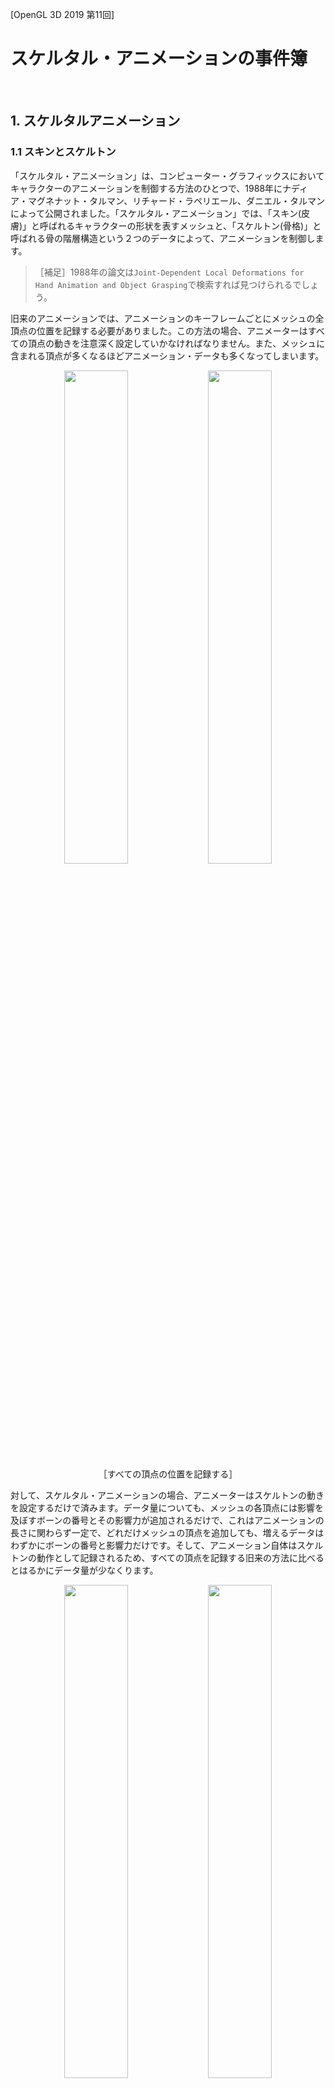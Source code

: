 [OpenGL 3D 2019 第11回]

# スケルタル・アニメーションの事件簿

<br>

## 1. スケルタルアニメーション

### 1.1 スキンとスケルトン

「スケルタル・アニメーション」は、コンピューター・グラフィックスにおいてキャラクターのアニメーションを制御する方法のひとつで、1988年にナディア・マグネナット・タルマン、リチャード・ラペリエール、ダニエル・タルマンによって公開されました。「スケルタル・アニメーション」では、「スキン(皮膚)」と呼ばれるキャラクターの形状を表すメッシュと、「スケルトン(骨格)」と呼ばれる骨の階層構造という２つのデータによって、アニメーションを制御します。

>［補足］1988年の論文は`Joint-Dependent Local Deformations for Hand Animation and Object Grasping`で検索すれば見つけられるでしょう。

旧来のアニメーションでは、アニメーションのキーフレームごとにメッシュの全頂点の位置を記録する必要がありました。この方法の場合、アニメーターはすべての頂点の動きを注意深く設定していかなければなりません。また、メッシュに含まれる頂点が多くなるほどアニメーション・データも多くなってしまいます。

<div style="text-align: center;width: 100%;">
<img src="images/11_hand_vertices_0.png" style="width:45%; margin-left:auto; margin-right:auto"/>
<img src="images/11_hand_vertices_1.png" style="width:45%; margin-left:auto; margin-right:auto"/>
</div>
<div style="text-align: center;">［すべての頂点の位置を記録する］</div>

対して、スケルタル・アニメーションの場合、アニメーターはスケルトンの動きを設定するだけで済みます。データ量についても、メッシュの各頂点には影響を及ぼすボーンの番号とその影響力が追加されるだけで、これはアニメーションの長さに関わらず一定で、どれだけメッシュの頂点を追加しても、増えるデータはわずかにボーンの番号と影響力だけです。そして、アニメーション自体はスケルトンの動作として記録されるため、すべての頂点を記録する旧来の方法に比べるとはるかにデータ量が少なくります。

<div style="text-align: center;width: 100%;">
<img src="images/11_hand_skeleton_0.png" style="width:45%; margin-left:auto; margin-right:auto"/>
<img src="images/11_hand_skeleton_1.png" style="width:45%; margin-left:auto; margin-right:auto"/>
</div>
<div style="text-align: center;">［骨の回転だけを記録する。頂点は対応する骨に追従する］</div>

もちろん、スケルタル・アニメーションにも問題がないわけではありません。まずスケルトンのアニメーションを頂点に反映しなければならないため、頂点ごとに必要な計算量が増えます。さらに、スケルトンをアニメーションさせるプログラムは、旧来の手法と比べて複雑なものになってしまいます。

こういった理由から、初学者にとってスケルタル・アニメーションを自力で完成させることは非常に時間がかかるものにならざるを得ません。とはいえ、アニメーションのないゲームは味気ないものになりがちです。<br>そこで今回は、こちらでスケルタル・アニメーションを行うプログラムを用意して、みなさんにはそれを組み込んでもらうことにしました。

### 1.2 スケルタル・アニメーションを扱うファイルを追加する

それではスケルタル・アニメーションを扱うためのファイルを追加しましょう。以下のURLから「SkeketalMesh用追加プログラム.zip」というファイルをダウンロードして展開してください。

TODO: ここにURLを貼る.

展開したフォルダには、ResフォルダとSrcフォルダが含まれているはずです。この2つのフォルダの中にある全てのファイルを、みなさんのプロジェクトのResフォルダとSrcフォルダにコピーしてください。次に、コピーした全てのファイルをみなさんのプロジェクトに追加してください。

すべてのファイルを追加したら、プロジェクトをビルドしてください(実行する必要はありません)。エラーが出力されなければ追加は成功です。

### 1.3 main関数にスケルタル・アニメーションを利用可能にするプログラムを追加する

ここからは、追加したファイルを皆さんのプロジェクトで動くようにするためのプログラムを追加していきます。
main関数の書かれているファイルを開き、TitleScene.hインクルード文の下に次のプログラムを追加してください。

```diff
 #include <Windows.h>
 #include "Src/GLFWEW.h"
 #include "Src/TitleScene.h"
+#include "Src/SkeletalMesh.h"
```

ファイルの置かれたフォルダによっては、`Src/`の部分は不要かもしれません。上記のプログラムを追加したとき、もし赤い波線が表示されるようなら代わりに`#include "SkeletalMesh.h"`と書いてみてください。

「SkeletalMesh.h(すけるたる・めっしゅ・どっと・えいち)」は、スケルタル・アニメーション用のクラスや関数が宣言されているヘッダーファイルです。

次に、スケルタル・アニメーション用のシステムを初期化するプログラムを追加します。<br>
main関数のGLFWEWを初期化するプログラムの下に、次のプログラムを追加してください。

```diff
 GLFWEW::Window& window = GLFWEW::Window::Instance();
 window.Init(1280, 720, "アクションゲーム");

+// スケルタル・アニメーションを利用可能にする.
+Mesh::SkeletalAnimation::Initialize();

 SceneStack& sceneStack = SceneStack::Instance();
 sceneStack.Push(std::make_shared<TitleScene>());
```

続いて、毎フレーム必要な処理を追加します。

```diff
     const float deltaTime = window.DeltaTime();
     window.UpdateTimer();

+    // スケルタル・アニメーション用データの作成準備.
+    Mesh::SkeletalAnimation::ResetUniformData();

      sceneStack.Update(deltaTime);

+    // スケルタル・アニメーション用データをGPUメモリに転送.
+    Mesh::SkeletalAnimation::UploadUniformData();

     //バックバッファを消去する
     glClearColor(0.8f, 0.2f, 0.1f, 1.0f);
     glClear(GL_COLOR_BUFFER_BIT | GL_DEPTH_BUFFER_BIT);
```

スケルタル・アニメーション用のデータは、シーンのUpdate関数内で作成されます。そのため、作成の準備をするResetUniformData(りせっと・ゆにふぉーむ・でーた)関数はシーンのUpdate関数が実行されるすぐ前に書き、作成したデータをGPUメモリに転送するUploadUniformData(あっぷろーど・ゆにふぉーむ・でーた)関数は、Update関数が実行したすぐ後に書いています。

最後に、スケルタル・アニメーションの利用を終了するプログラムを追加します。メインループの下に、次のプログラムを追加してください。

```diff
     sceneStack.Render();
     window.SwapBuffers();
   }

+  // スケルタル・アニメーションの利用を終了する.
+  Mesh::SkeletalAnimation::Finalize();
 }
```

これでmain関数へのプログラムの追加は完了です。

### 1.4 Shader::Program::Get関数を追加する

OpenGLで効率的にスケルタル・アニメーションを実行するには、シェーダー・プログラムとの連携が欠かせません。これを可能にするため、シェーダー・プログラムのIDを取得できるようにします。
Shader.hを開き、Programクラスの定義に次のプログラムを追加してください。

```diff
   void SetLightList(const LightList&);
   void SetViewProjectionMatrix(const glm::mat4&);
   void SetModelMatrix(const glm::mat4&);

+  /// プログラムIDを取得する.
+  GLuint Get() const { return id; }

 private:
   GLuint id = 0;//プログラムID
```

こういった小さな機能のメンバ関数では、宣言と定義をhファイルとcppファイルに分けて書くほどでもない場合が多いです。そのような場合、上記のプログラムのように、クラス定義の中にメンバ関数の宣言と定義を同時に書くことができます。

### 1.5 Mesh.hにスケルタルメッシュ用の先行宣言を追加する

次はMesh::Bufferクラスに、スケルタル・アニメーション用の機能を追加していきます。<br>
Mesh.hを開き、次の先行宣言を追加してください。

```diff
 //先行宣言
 struct Mesh;
 using MeshPtr = std::shared_ptr<Mesh>;
 class MeshBuffer;
 using MeshBufferPtr = std::shared_ptr<Mesh>;

+// スケルタルメッシュ用の先行宣言.
+struct Node;
+struct ExtendedFile;
+using ExtendedFilePtr = std::shared_ptr<ExtendedFile>;
+class SkeletalMesh;
+using SkeletalMeshPtr = std::shared_ptr<SkeletalMesh>;

 /**
 * 頂点データ
 */
```

スケルタル・アニメーションに対応したメッシュは「ExtendedFile(えくすてんでっど・ふぁいる)」型の構造体として管理されます。そして、スケルタル・アニメーションを行う機能を追加したメッシュクラスには「SkeletalMesh(すけるたる・めっしゅ)」という名前を付けました。

### 1.6 Material構造体にスケルタルメッシュ用のシェーダー変数を追加する

スケルタル・アニメーションでは専用のシェーダー・プログラムが必要となります。手始めに、マテリアルが専用シェーダーを保持できるようにします。
Material構造体に次のプログラムを追加してください。

```diff
 struct Material
 {
   glm::vec4 baseColor = glm::vec4(1);
   Texture::Image2DPtr texture;
   Shader::ProgramPtr program;
+  // スケルタルメッシュ用のシェーダー.
+  Shader::ProgramPtr progSkeletalMesh;
 };
```

### 1.7 Mesh::Bufferクラスにスケルタルメッシュ用のメンバを追加する

スケルタル・アニメーションに対応したメッシュを読み込めるように、Mesh::Bufferクラスを拡張します。Mesh::Bufferクラスに次のプログラムを追加してください。

```diff
   void SetViewProjectionMatrix(const glm::mat4&) const;
   void AddCude(const char* name);

+  // スケルタル・アニメーションに対応したメッシュの読み込みと取得.
+  bool LoadSkeletalMesh(const char* path);
+  SkeletalMeshPtr GetSkeletalMesh(const char* meshName) const;

 private:
   BufferObject vbo;
   BufferObject ibo;
   GLintptr vboEnd = 0;
   GLintptr iboEnd = 0;
   std::unordered_map<std::string, FilePtr> files;
   Shader::ProgramPtr progStaticMesh;

+  // スケルタル・アニメーションに対応したメッシュを保持するメンバ変数.
+  Shader::ProgramPtr progSkeletalMesh;
+  struct MeshIndex {
+    ExtendedFilePtr file;
+    const Node* node = nullptr;
+  };
+  std::unordered_map<std::string, MeshIndex> meshes;
+  std::unordered_map<std::string, ExtendedFilePtr> extendedFiles;
 };
```

上記のプログラムでは、２つのメンバ関数を追加していますが、実はこれらの関数はSkeletalMesh.cppに定義済みです。そのため、宣言さえ行えば使えるようになります。

### 1.8 スケルタル・アニメーション用のシェーダーを読み込む

スケルタル・アニメーションには専用のシェーダーが必要なので、Mesh::Bufferクラスを初期化するときにそれを読み込むプログラムを追加しなければなりません。しかし、そのまえにヘッダーファイルのインクルードを行いましょう。Mesh.cppを開き、Mesh.hのインクルード文の下に次のプログラムを追加してください

```diff
 #include "Mesh.h"
+#include "SkeletalMesh.h"
 #include "json11/json11.hpp"
 #include <glm/gtc/quaternion.hpp>
 #include <fstream>
 #include <algorithm>
 #include <glm/gtc/matrix_transform.hpp>
 #include <glm/gtc/constants.hpp>
 #include <iostream>
```

それでは、シェーダーを読み込みましょう。Buffer::Init関数に、次のプログラムを追加してください。

```diff
   progStaticMesh = Shader::Program::Create("Res/staticMesh.vert", "Res/StaticMesh.frag");
   if (progStaticMesh->IsNull())
   {
     return false;
   }

+  // スケルタルメッシュ用のシェーダーを読み込む.
+  progSkeletalMesh = Shader::Program::Create(
+    "Res/SkeletalMesh.vert", "Res/SkeletalMesh.frag");
+  if (progSkeletalMesh->IsNull()) {
+    return false;
+  }
+  SkeletalAnimation::BindUniformBlock(progSkeletalMesh);

   vboEnd = 0;
   iboEnd = 0;
   files.reserve(100);
```

上記のプログラムでは、スケルタル・アニメーション用のシェーダーを読み込んだあとで、「BindUniformBlock(ばいんど・ゆにふぉーむ・ぶろっく)」という関数を実行しています。この関数は、スケルタル・アニメーション用に確保したGPUメモリをシェーダーから利用できるように設定します。

### 1.9 マテリアルにスケルタル・アニメーション用のシェーダーを設定する

続いて、読み込んだスケルタル・アニメーション用のシェーダーをマテリアルに設定します。Buffer::CreateMaterial関数に次のプログラムを追加してください。

```diff
 Material Buffer::CreateMaterial(
   const glm::vec4& color, Texture::Image2DPtr texture) const
 {
   Material m;
   m.baseColor = color;
   m.texture = texture;
   m.program = progStaticMesh;
+  m.progSkeletalMesh = progSkeletalMesh;
   return m;
 }
```

### 1.11 スケルタル・アニメーション用のシェーダーにビュープロジェクション行列を設定する

通常のメッシュと同様に、スケルタル・アニメーション用のシェーダーもビュープロジェクション行列を設定する必要があります。この処理はBuffer::SetViewProjectionMatrix関数でやってしまうのがよいでしょう。Buffer::SetViewProjectionMatrix関数に、次のプログラムを追加してください。

```diff
 void Buffer::SetViewProjectionMatrix(const glm::mat4& matVP) const
 {
   progStaticMesh->Use();
   progStaticMesh->SetViewProjectionMatrix(matVP);
+  progSkeletalMesh->Use();
+  progSkeletalMesh->SetViewProjectionMatrix(matVP);
   glUseProgram(0);
 }
```

これでスケルタル・アニメーションを使う準備が完了しました。

<div style="page-break-after: always"></div>

## 2. スケルタル・アニメーションを使う

### 2.1 スケルタル・アニメーションに対応したメッシュを読み込む

それでは、スケルタル・アニメーションを使ってみましょう。手始めに敵キャラクターをアニメーションさせてみます。まずはヘッダーファイルをインクルードしなければなりません。MainGameScene.cppを開き、Mesh.hのインクルード分の下に、次のプログラムを追加してください。

```diff
 #include "GLFWEW.h"
 #include "MainGameScene.h"
 #include "StatusScene.h"
 #include "GameOverscene.h"
 #include "Mesh.h"
+#include "SkeletalMeshActor.h"
 #include <glm/gtc/constants.hpp>
 #include <random>
 #include <glm/gtc/matrix_transform.hpp>
```

スケルタル・アニメーションするメッシュを扱う場合、StaticMeshActorクラスではなく、SkeletalMeshActorクラスを使います。

次に、敵キャラクターのメッシュをスケルタル・アニメーション対応版に切り替えましょう。敵のメッシュは「oni_small.glTF」ですが、実はこのファイルには既にスケルタル・アニメーションのデータが含まれています。ですから、必要なのは読み込む際に使う関数を変更することだけです。ということで、MainGameScene::Initialize関数を、次のように変更してください。

```diff
   meshBuffer.LoadMesh("Res/red_pine_tree.gltf");
   meshBuffer.LoadMesh("Res/bikuni.gltf");
-  meshBuffer.LoadMesh("Res/oni_small.gltf");
+  meshBuffer.LoadSkeletalMesh("Res/oni_small.gltf");

   //ハイトマップを作成
   if (!heightMap.LoadFromFile("Res/Terrain.tga", 20.0f, 0.5f))
```

LoadSkeletalMesh(ろーど・すけるたる・めっしゅ)関数は、メッシュに加えてスケルタル・アニメーションに必要なデータも読み込む関数です。LoadMesh関数の代わりにこの関数を使うことで、スケルタル・アニメーションのデータが読み込まれます。

>［補足］LoadSkeletalMesh関数はスケルタル・アニメーションのデータを含まないglTFファイルも読み込めます。もちろん、そのようなメッシュをアニメーションさせることはできません。

### 2.2 SkeletalMeshActorクラスを使う

続いて、敵キャラクターのアクタークラスを、StaticMeshActorからSkeletalMeshActorに変更しましょう。MainGameScene::Initialize関数内の敵を配置するプログラムを、次のように変更してください。

```diff
 const size_t oniCount = 100;
 enemies.Reserve(oniCount);
-const Mesh::FilePtr mesh = meshBuffer.GetFile("Res/oni_small.gltf");
 for (size_t i = 0; i < oniCount; i++)
 {
   //敵の位置を(50,50)-(150,150)の範囲からランダムに選択
   glm::vec3 position(0);
   position.x = std::uniform_real_distribution<float>(50, 150)(rand);
   position.z = std::uniform_real_distribution<float>(50, 150)(rand);
   position.y = heightMap.Height(position);

   //敵の向きをランダムに選択
   glm::vec3 rotation(0);
   rotation.y = std::uniform_real_distribution<float>(0, 6.3f)(rand);
-  StaticMeshActorPtr p = std::make_shared<StaticMeshActor>(
-    mesh, "Kooni", 13, position, rotation);
+  const Mesh::SkeletalMeshPtr mesh = meshBuffer.GetSkeletalMesh("oni_small");
+  SkeletalMeshActorPtr p = std::make_shared<SkeletalMeshActor>(
+    mesh, "Kooni", 13, position, rotation);
+  p->GetMesh()->Play("Run");

   p->colLocal = Collision::Sphere{ glm::vec3(0),1.0f };
   enemies.Add(p);
```

Mesh::Buffer::GetSkeletalMesh関数はMesh::Buffer::GetFile関数と似ていますが、引数が「ファイル名」ではなく「メッシュ名」になっている点に注意してください。これは、glTF形式ではひとつのファイルに複数のメッシュを格納することができるからです。GetFile関数では、簡単さを優先して最初の１つが自動的に選択されるようになっていますが、GetSkeletalMesh関数では、メッシュ名を指定することで、特定のメッシュを選べるように改良しています。

アニメーションを実行するにはSkeletalMesh::Play(すけるたる・めっしゅ・ぷれい)関数を使います。また、SkeltalMeshActorからメッシュを取得するにはSkeletalMeshActor::GetMesh(すけるたる・めっｓｙ・あくたー・げっと・めっしゅ)関数を使います。

SkeletalMesh::Play関数には１～２つの引数を渡すことができます。最初の引数は「再生するアニメーションの名前」です。２つめの引数は「ループ再生の有無」です。この引数にはデフォルト値が設定されているので省略できます。省略するとtrueを指定したのと同じ扱いになります(ループ再生が有効になります)。もし一度だけ再生させたい場合は２つめの引数にfalseを指定します。

プログラムが書けたら、**ビルドして実行してください。**<br>敵キャラクターが歩行アニメーションをしていれば成功です。

<div style="border:solid 1px; background:#f0e4cd; margin: 1rem; padding: 1rem; border-radius: 10px">
<strong>［課題01］</strong><br>
敵キャラクターのアニメーションを変更してください。oni_small.glTFファイルに定義されているアニメーションの名前は「Wait」「Run」「Attack」「Hit」「Down」です。
</div>

<div style="page-break-after: always"></div>

## 3. 入力によるアニメーションの制御

### 3.1 PlayerActorクラスの定義にアニメーション用の機能を追加する

敵だけでなく、プレイヤーのアクターもアニメーションさせましょう。プレイヤーのアクターはキー入力に応じて停止したり、移動したり、ジャンプしたりします。このようにアクターの状態が変化したとき、その状態に応じてアニメーションを切り替えると、見た目の違和感が少なくなります。これらの処理はPlayerActorkクラスに追加していくのがよいでしょう。

まずは必要なヘッダーファイルをインクルードします。PlayerActor.hを開き、次のプログラムを追加してください。

```diff
 #ifndef PLAYERACTOR_H_INCLUDED
 #define PLAYERACTOR_H_INCLUDED
-#include "Actor.h"
+#include "GLFWEW.h"
+#include "SkeletalMeshActor.h"
 #include "Terrain.h"
 #include "memory"
```

次に、スケルタル・アニメーションを行えるようにPlayerActorクラスの定義に変更を加えます。PlayerActorクラスの定義を次のように変更してください。

```diff
 /**
 * プレイヤーアクター.
 */
-class PlayerActor : public StaticMeshActor
+class PlayerActor : public SkeletalMeshActor
 {
 public:
-  PlayerActor(const Mesh::FilePtr& mesh,
-    const glm::vec3& pos, const glm::vec3& rot, const Terrain::HeightMap* hm);
+  PlayerActor(const Terrain::HeightMap* hm, const Mesh::Buffer& buffer,
+    const glm::vec3& pos, const glm::vec3& rot = glm::vec3(0));
   virtual ~PlayerActor() = default;

   virtual void Update(float) override;
   void Jump();
+  void ProcessInput();
+  void SetBoardingActor(ActorPtr);

 private:
+  void CheckRun(const GamePad& gamepad);
+  void CheckJump(const GamePad& gamepad);
+
+  /// アニメーション状態.
+  enum class State {
+    idle, ///< 停止.
+    run,  ///< 移動.
+    jump, ///< ジャンプ.
+  };
+  State state = State::idle; ///< 現在のアニメーション状態.
+  bool isInAir = false;      ///< 空中判定フラグ.
+  ActorPtr boardingActor;   ///< 乗っているアクター.
+  float moveSpeed = 5.0f;    ///< 移動速度.
+
   const Terrain::HeightMap* heightMap = nullptr; ///< 参照する高さマップ.
 };
 using PlayerActorPtr = std::shared_ptr<PlayerActor>;
```

### 3.2 PlayerActorコンストラクタを変更する

続いてコンストラクタを変更します。しかし、その前に必要なヘッダーファイルのインクルードをします。PlayerActor.cppを開き、次のプログラムを追加してください。

```diff
 /**
 * @file PlayerActor.cpp
 */
 #include "PlayerActor.h"
+#include "SkeletalMesh.h"
+#include <glm/gtc/matrix_transform.hpp>

 /**
 * コンストラクタ.
```

続いて、コンストラクタを次のように変更してください。

```diff
 /**
 * コンストラクタ.
+*
+* @param hm    プレイヤーの着地判定に使用する高さマップ.
+* @param buffer プレイヤーのメッシュデータを持つメッシュバッファ.
+* @param pos    プレイヤーの初期座標.
+* @param rot    プレイヤーの初期方向.
 */
-PlayerActor::PlayerActor(const Mesh::FilePtr& mesh,
-  const glm::vec3& pos, const glm::vec3& rot, const Terrain::HeightMap* hm)
- : StaticMeshActor(mesh, "Player", 20, pos, rot), heightMap(hm)
+PlayerActor::PlayerActor(const Terrain::HeightMap* hm, const Mesh::Buffer& buffer,
+  const glm::vec3& pos, const glm::vec3& rot)
+  : SkeletalMeshActor(buffer.GetSkeletalMesh("Bikuni"), "Player", 13, pos, rot),
+  heightMap(hm)
 {
   colLocal = Collision::CreateSphere(glm::vec3(0, 0.7f, 0), 0.7f);
+  GetMesh()->Play("Idle");
+  state = State::idle;
 }
```

以前のコンストラクタではメッシュを引数で受け取っていましたが、今回はメッシュバッファを受け取って、コンストラクタ側で必要なメッシュを取得する形に変更してみました。bikuni.gltfに含まれるメッシュは「Bikuni(びくに)」だけなので、GetSkeletalMesh関数の引数にはこの名前を指定しています。その他の追加点として、関数内で最初のアニメーションとして「Idle(あいどる)」を再生するようになっています。

### 3.3 PlayerActor::Update関数を変更する

次に、プレイヤーの状態を更新し、その状態に応じてアニメーションを切り替える機能を追加します。この機能は以下の処理から構成されます。

1. 座標の更新.
2. 接地判定.
3. 乗っているオブジェクトの判定.
4. 落下判定.
5. 重力.
6. アニメーションの更新.

最初の処理は「座標の更新」ですが、これは既にStaticMeshActor::Update関数の呼び出しとして書いてあります。しかし、基底クラスをStaticMeshActorからSkeletalMeshActorに変更したので、クラス名を書き換える必要があります。なお、ここで座標の更新を行うActorクラスではなく、直接の継承元であるStaticMeshActorやSkeletalMeshActorを指定しているのには理由があります。なぜなら、継承したクラスがなにか重要な追加の処理を行っている(あるいは将来追加される)可能性があるからです。

```diff
 * @param deltaTime 前回の更新からの経過時間.
 */
 void PlayerActor::Update(float deltaTime)
 {
   // 座標の更新.
-  StaticMeshActor::Update(deltaTime);
+  SkeletalMeshActor::Update(deltaTime);

   // 接地判定.
   static const float gravity = 9.8f;
```

### 3.4 接地判定を変更する

続いて、接地判定に変更を加えます。接地判定に次のプログラムを追加してください。

```diff
   // 接地判定.
   static const float gravity = 9.8f;
   const float groundHeight = heightMap->Height(position);
   if (position.y <= groundHeight) {
     position.y = groundHeight;
     velocity.y = 0;
+    isInAir = false;
   } else if (position.y > groundHeight) {
     velocity.y -= gravity * deltaTime;
   }
 }
```

空中判定フラグ(isInAir)をfalseにして「地上判定」にする処理を追加しています。

### 3.5 乗っているオブジェクトの判定を追加する

衝突判定の結果、なにかの物体の上に乗っている状態になることがあります。ここではその物体から離れたかどうかを調べます。空中判定フラグを地上判定に切り替えるプログラムの下に、次のプログラムを追加してください。

```diff
     position.y = groundHeight;
     velocity.y = 0;
     isInAir = false;
   } else if (position.y > groundHeight) {
+    // 乗っている物体から離れたら空中判定にする.
+    if (boardingActor) {
+      Collision::Shape col = colWorld;
+      col.c.r += 0.1f; // 衝突判定を少し大きくする.
+      glm::vec3 p;
+      if (!Collision::TestShapeShape(col, boardingActor->colWorld, &p)) {
+        boardingActor.reset();
+      }
+    }
     velocity.y -= gravity * deltaTime;
   }
 }
```

このプログラムでは、シェイプを少し大きくしてから判定しています。DetectCollision関数による衝突判定の結果、乗っている物体よりわずかに浮いてしまうことがあるため、こうしておかないと浮いたり着地したりを繰り返す状態になってしまいます。

### 3.6 落下判定を追加する

次に追加するのは落下判定です。物体から離れたかどうかを判定するプログラムの下に、次のプログラムを追加してください。

```diff
         boardingActor.reset();
       }
     }
+
+    // 落下判定.
+    const bool isFloating = position.y > groundHeight + 0.1f; // 地面から浮いているか.
+    if (!isInAir && isFloating && !boardingActor ) {
+      isInAir = true;
+    }
     velocity.y -= gravity * deltaTime;
   }
 }
```

落下判定は３つの条件から構成され、それぞれ「地上判定」、「浮遊判定」、「乗っている物体判定」となっています。落下判定自体は最初の２つの判定で十分に機能しますが、それだけだと他のコリジョンの上に乗っている場合に、常に地面から浮いていると判定されてしまいます。そこで、物体に乗っているかどうかも調べるようにしています。

### 3.7 重力の処理を修正する

「重力」の処理自体は既に書いてありますが、空中判定のときだけ重力を加えるように変更しましょう。重力を加えるプログラムの前後に、次のプログラムを追加してください。

```diff
     if (!isInAir && isFloating && isGoingDown) {
       isInAir = true;
     }
 
+    // 重力を加える.
+    if (isInAir) {
       velocity.y -= gravity * deltaTime;
+    }
   }
 }
```

### 3.8 適切なアニメーションを再生する

最後に、プレイヤーの状態に応じて適切なアニメーションを再生します。重力を加えるプログラムの下に、次のプログラムを追加してください。

```diff
     if (isInAir) {
       velocity.y -= gravity * deltaTime;
     }
   }
+
+  // アニメーションの更新.
+  switch (state) {
+  case State::run:
+    if (isInAir) {
+      GetMesh()->Play("Jump");
+      state = State::jump;
+    } else {
+      const float horizontalSpeed = velocity.x * velocity.x + velocity.z * velocity.z;
+      if (horizontalSpeed == 0) {
+        GetMesh()->Play("Idle");
+        state = State::idle;
+      }
+    }
+    break;
+
+  case State::idle:
+    if (isInAir) {
+      GetMesh()->Play("Jump");
+      state = State::jump;
+    } else {
+      const float horizontalSpeed = velocity.x * velocity.x + velocity.z * velocity.z;
+      if (horizontalSpeed != 0) {
+        GetMesh()->Play("Run");
+        state = State::run;
+      }
+    }
+    break;
+
+  case State::jump:
+    if (!isInAir) {
+      GetMesh()->Play("Idle");
+      state = State::idle;
+    }
+    break;
+  }
 }
```

現在の状態はstate(すてーと)変数に格納されていますので、switch文を使って状態に応じて処理を分けています。各状態における処理は次のとおりです。

* run(らん)やidle(あいどる)状態のとき、空中判定になっていればjump(じゃんぷ)状態に切り替えます。
* run状態のとき、horizontalSpeed(ほりぞんたる・すぴーど、水平速度)が0ならidle状態に切り替えます。
* idle状態のとき、horizontalSpeedが0以外ならrun状態に切り替えます。
* jump状態の時、地上判定になっていたらidle状態に切り替えます。

これでPlayerActor::Update関数は完成です。

### 3.9 PlayerActor::ProcessInput関数を定義する

次に、キー入力を扱う関数を定義しましょう。PlayerAcgtor::Update関数の定義の下に、次のプログラムを追加してください。

```diff
       state = State::idle;
     }
     break;
   }
 }
+
+/**
+* 入力を処理する.
+*/
+void PlayerActor::ProcessInput()
+{
+  const GamePad gamepad = GLFWEW::Window::Instance().GetGamePad();
+  CheckRun(gamepad);
+  CheckJump(gamepad);
+}

 /**
 * ジャンプさせる.
```

ProcessInput関数では、移動とジャンプの判定を行いますが、これらはそれぞれ関数として別に定義することにしました。関数にすることで、処理に名前を付けることになるため、結果として何をするプログラムなのかが分かりやすくなります。

### 3.10 PlayerActor::CheckRun関数を定義する

移動の判定プログラムを追加します。ProcessInput関数の定義の下に、次のプログラムを追加してください。なお、この節で書くプログラムはMainGameScene::ProcessInputに書いてある移動処理とほとんど同じですので、そこからコピーしてもいいでしょう。

```diff
   CheckRun(gamepad);
   CheckJump(gamepad);
 }
+
+/**
+* 移動操作を処理する.
+*
+* @param gamepad ゲームパッド入力.
+*/
+void PlayerActor::CheckRun(const GamePad& gamepad)
+{
+}

 /**
 * ジャンプさせる.
```

最初に空中判定かどうかを調べます。なぜなら、空中にいるときは移動できないからです。CheckRun関数に次のプログラムを追加してください。

```diff
 void PlayerActor::CheckRun(const GamePad& gamepad)
 {
+  // 空中にいるときは移動できない.
+  if (isInAir) {
+    return;
+  }
 }
```

次に、方向キーの入力を調べて移動方向を計算します。空中判定の下に、次のプログラムを追加してください。

```diff
   if (isInAir) {
     return;
   }
+
+  // 方向キーから移動方向を計算.
+  const glm::vec3 front(0, 0, -1);
+  const glm::vec3 left(-1, 0, 0);
+  glm::vec3 move(0);
+  if (gamepad.buttons & GamePad::DPAD_UP) {
+    move += front;
+  } else if (gamepad.buttons & GamePad::DPAD_DOWN) {
+    move -= front;
+  }
+  if (gamepad.buttons & GamePad::DPAD_LEFT) {
+    move += left;
+  } else if (gamepad.buttons & GamePad::DPAD_RIGHT) {
+    move -= left;
+  }
 }
```

このプログラムでは方向キーの入力に応じて、move変数に前ベクトル(front)や左ベクトル(left)を加減算することで、移動方向を計算しています。

続いて、移動方向に向かう速度を設定するプログラムを書きましょう。移動方向を計算するプログラムの下に、次のプログラムを追加してください。

```diff
+
+  // 移動が行われていたら、移動方向に応じて向きと速度を更新.
+  if (glm::dot(move, move)) {
+    // 向きを更新.
+    move = glm::normalize(move);
+    rotation.y = std::atan2(-move.z, move.x) + glm::radians(90.0f);
+
+    // 物体に乗っていないときは地形の勾配を考慮して移動方向を調整する.
+    if (!boardingActor) {
+      // 移動方向の地形の勾配(gradient)を計算.
+      const float minGradient = glm::radians(-60.0f); // 沿うことのできる勾配の最小値.
+      const float maxGradient = glm::radians(60.0f); // 沿うことのできる勾配の最大値.
+      const float frontY =
+        heightMap->Height(position + move * 0.05f) - position.y - 0.01f;
+      const float gradient =
+        glm::clamp(std::atan2(frontY, 0.05f), minGradient, maxGradient);
+
+      // 地形に沿うように移動速度を設定.
+      const glm::vec3 axis = glm::normalize(glm::cross(move, glm::vec3(0, 1, 0)));
+      move = glm::rotate(glm::mat4(1), gradient, axis) * glm::vec4(move, 1.0f);
+    }
+    velocity = move * speed;
+  } else {
+    // 移動していないので速度を0にする.
+    velocity = glm::vec3(0);
+  }
 }
```

単に水平方向に移動してから地形の高さを適用するという方法では、勾配によって実際の移動速度が変化してしまいます。そこで、下図に示すようにプレイヤーの高さと移動先の高さの差から地形の<ruby>勾配<rt>こうばい</rt></ruby>を求め、その角度から実際の移動方向を計算しなおします。

<div style="text-align: center;width: 100%;">
<img src="images/11_move_along_gradient.png" style="width:60%; margin-left:auto; margin-right:auto"/>
</div>

### 3.11 PlayerActor::CheckJump関数を定義する

移動の次は、ジャンプ判定のプログラムを追加します。CheckRun関数の定義の下に、次のプログラムを追加してください。

```diff
     velocity = glm::vec3(0);
   }
 }
+
+/**
+* ジャンプ操作を処理する.
+*
+* @param gamepad ゲームパッド入力.
+*/
+void PlayerActor::CheckJump(const GamePad& gamepad)
+{
+  if (isInAir) {
+    return;
+  }
+  if (gamepad.buttonDown & GamePad::B) {
+    Jump();
+  }
+}

 /**
 * ジャンプさせる.
```

### 3.12 PlayerActor::Jump関数を変更する

ジャンプするときにいくつかの処理を追加します。Jump関数に次のプログラムを追加してください。

```diff
 void PlayerActor::Jump()
 {
   velocity.y = 5.0f;
+  boardingActor.reset();
+  isInAir = true;
 }
```

### 3.13 PlayerActor::SetBoardingActor関数を定義する

最後に、乗っている物体を設定するSetBoardingActor(せっと・ぼーでぃんぐ・あくたー)関数を定義します。Jump関数の定義の下に、次のプログラムを追加してください。

```diff
   boardingActor.reset();
   isInAir = true;
 }
+
+/**
+* プレイヤーが乗っている物体を設定する.
+*
+* @param p 乗っている物体.
+*/
+void PlayerActor::SetBordingActor(ActorPtr p)
+{
+  boardingActor = p;
+  if (p) {
+    isInAir = false;
+  }
+}
```

これでPlayerActorクラスは完成です。

### 3.14 PlayerActorクラスを使う

スケルタル・アニメーションに対応したPlayerActorクラスに対応するためにMainGameSceneクラスに変更を加えます。MainGameScene.cppを開き、MainGameScene::Initialize関数を、次のように変更してください。

```diff
   glm::vec3 startPos(100, 0, 100);
   startPos.y = heightMap.Height(startPos);
-  player = std::make_shared<PlayerActor>(
-    meshBuffer.GetFile("Res/bikuni.gltf"), startPos, glm::vec3(0), &heightMap);
-  player->colLocal = Collision::CreateSphere(glm::vec3(0, 0.7f, 0), 0.7f);
+  player = std::make_shared<PlayerActor>(&heightMap, meshBuffer, startPos);
```

### 3.15 プレイヤーの移動処理を変更する

プレイヤーの移動処理はPlayerActor::ProcessInput関数にまとめましたので、MainGameScene::ProcessInputにある移動処理をPlayerActor::ProcessInput関数で置き換えます。MainGameScene::ProcessInput関数を次のように変更してください。

```diff
   // プレイヤー操作.
-  const GamePad gamepad = window.GetGamePad();
-  glm::vec3 velocity(0);
-  if (gamepad.buttons & GamePad::DPAD_LEFT) {
-    velocity.x = -1;
-  } else if (gamepad.buttons & GamePad::DPAD_RIGHT) {
-    velocity.x = 1;
-  }
-  if (gamepad.buttons & GamePad::DPAD_DOWN) {
-    velocity.z = 1;
-  } else if (gamepad.buttons & GamePad::DPAD_UP) {
-    velocity.z = -1;
-  }
-  if (velocity.x || velocity.z) {
-    velocity = normalize(velocity);
-    player->rotation.y = std::atan2(-velocity.z, velocity.x) + glm::radians(90.0f);
-    velocity *= 6.0f;
-  }
-  player->velocity.x = velocity.x;
-  player->velocity.z = velocity.z;
-
-  // ジャンプ.
-  if (gamepad.buttonDown & GamePad::B) {
-    player->Jump();
-  }
+  player->ProcessInput();

   if (window.GetGamePad().buttonDown & GamePad::A) {
```

これでプレイヤーの操作は全てPlayerActor::ProcessInput関数で行うようになりました。

プログラムが書けたら**ビルドして実行してください。**<br>プレイヤーを移動させたりジャンプさせたとき、対応するアニメーションが再生されたら成功です。

<div style="page-break-after: always"></div>

## 4. Actorクラスに衝突処理関数を追加する

### 4.1 Actor::OnHit関数を定義する

現在のプログラムでは、プレイヤーが物体の上に乗ったときに停止しないようになっています。なぜなら、「物体の上に乗っている」という状態がPlayerActorに伝わっていないからです。「物体の上に乗っている」という状態を伝えるためには、衝突ハンドラの中でSetBoardingActor関数を呼び出せばいいのですが、ここに問題が潜んでいます。というのは、衝突ハンドラの引数はActorPtr型なので、直接この関数を呼び出すことができないのです。もちろん、キャストを使えば可能ですが、将来「この衝突ハンドラを別のアクターにも使いたい」となった場合に問題が生じる可能性があります。

そこで、Actorクラスに衝突ハンドラの機能を追加することにします。Actorの衝突ハンドラを仮想関数にすることで、派生クラスで自由に機能を付け加えることが可能となり、また誤った型をキャストしてしまうリスクも避けられます。

それでは追加していきましょう。Actor.hを開き、次のプログラムを追加してください。

```diff
   virtual void Update(float);
   virtual void UpdateDrawData(float);
   virtual void Draw();
+  virtual void OnHit(const ActorPtr&, const glm::vec3&) {}

 public:
   std::string name; ///< アクターの名前.
```

>［補足］ある処理から間接的に呼び出されるような関数を「ハンドラ(handle + er)」といいますが、ハンドラの名前は「On(おん) + 取り扱う事象の名前」という形が一般的です。ここでの「on」は「when」に近い用法で、「なんらかの事象が発生した」ことを表します。別に「when」でも構わないのですが、微妙なニュアンスの違いがあること、短い単語のほうが書く手間が減ることから「on」が好まれるようです。

### 4.2 DetectCollision関数からOnHit関数を呼び出す

次に、DetectCollision関数からOnHit関数を呼び出すようにするのですが、これまでどおり衝突ハンドラを指定したいこともあるかもしれません。そこで、衝突ハンドラのデフォルト引数にnullptrを設定することにします。そして、DetectCollision関数は衝突ハンドラ引数がnullptrの場合にOnHitを呼び出すようにします。

まずはデフォルト引数を設定しましょう。３つのDetectCollision関数の宣言の末尾に次のプログラムを追加してください。

```diff
 using CollisionHandlerType =
   std::function<void(const ActorPtr&, const ActorPtr&, const glm::vec3&)>;
-void DetectCollision(const ActorPtr& a, const ActorPtr& b, CollisionHandlerType handler);
-void DetectCollision(const ActorPtr& a, ActorList& b, CollisionHandlerType handler);
-void DetectCollision(ActorList& a, ActorList& b, CollisionHandlerType handler);
+void DetectCollision(const ActorPtr& a, const ActorPtr& b,
+  CollisionHandlerType handler = nullptr);
+void DetectCollision(const ActorPtr& a, ActorList& b,
+  CollisionHandlerType handler = nullptr);
+void DetectCollision(ActorList& a, ActorList& b,
+  CollisionHandlerType handler = nullptr);

 #endif // ACTOR_H_INCLUDED
```

続いてActor.cppを開き、DetectCollision関数を次のように変更してください。

```diff
 void DetectCollision(const ActorPtr& a, const ActorPtr& b, CollisionHandlerType handler)
 {
   if (a->health <= 0 || b->health <= 0) {
     return;
   }
   glm::vec3 pa, pb;
   if (Collision::TestShapeShape(a->colWorld, b->colWorld, &pa, &pb)) {
+    if (handler) {
       handler(a, b, pb);
+    } else {
+      a->OnHit(b, pb);
+      b->OnHit(a, pa);
+    }
   }
 }
```

<div style="border:solid 1px; background:#f0e4cd; margin: 1rem; padding: 1rem; border-radius: 10px">
<strong>［課題02］</strong><br>
残りの２つのDetectCollision関数について、上記のプログラムと同様にhandlerがnullptrではないときだけhandlerを実行し、nullptrのときはOnHitを実行するように変更してください。
</div>

### 4.2 PlayerActor::OnHit関数を定義する

それでは、PlayerActorクラスにOnHit関数を追加しましょう。PlayerActor.hを開き、PlayerActorクラスの定義に次のプログラムを追加してください。

```diff
   virtual void Update(float) override;
+  virtual void OnHit(const ActorPtr&, const glm::vec3&);
   void Jump();
   void ProcessInput();
   void SetBoardingActor(ActorPtr);
```

続いてPlayerActor.cppを開き、SetBoardingActor関数の定義の下に、次のプログラムを追加してください。なお、このOnHit関数はMainGameScene.cppにあるPlayerCollisionHandler関数とほとんど同じです。そちらからコピーして修正してもいいでしょう。

```diff
     isInAir = false;
   }
 }
+
+/**
+* 衝突ハンドラ.
+*/
+void PlayerActor::OnHit(const ActorPtr& b, const glm::vec3& p)
+{
+  const glm::vec3 v = colWorld.s.center - p;
+  // 衝突位置との距離が近すぎないか調べる.
+  if (dot(v, v) > FLT_EPSILON) {
+    // thisをbに重ならない位置まで移動.
+    const glm::vec3 vn = normalize(v);
+    float radiusSum = colWorld.s.r;
+    switch (b->colWorld.type) {
+    case Collision::Shape::Type::sphere: radiusSum += b->colWorld.s.r; break;
+    case Collision::Shape::Type::capsule: radiusSum += b->colWorld.c.r; break;
+    }
+    const float distance = radiusSum - glm::length(v) + 0.01f;
+    position += vn * distance;
+    colWorld.s.center += vn * distance;
+  } else {
+    // 移動を取り消す(距離が近すぎる場合の例外処理).
+    const float deltaTime = static_cast<float>(GLFWEW::Window::Instance().DeltaTime());
+    const glm::vec3 deltaVelocity = velocity * deltaTime;
+    position -= deltaVelocity;
+    colWorld.s.center -= deltaVelocity;
+  }
+  SetBoardingActor(b);
+}
```

### 4.4 MainGameScene::Update関数を変更する

最後に、OnHit関数が使われるようにDetectCollision関数の引数を変更しましょう。MainGameScene.cppを開き、MainGameScenn::Update関数を次のように変更してください。

```diff
   trees.Update(deltaTime);
   objects.Update(deltaTime);

-  DetectCollision(player, enemies, PlayerCollisionHandler);
-  DetectCollision(player, trees, PlayerCollisionHandler);
-  DetectCollision(player, objects, PlayerCollisionHandler);
+  DetectCollision(player, enemies);
+  DetectCollision(player, trees);
+  DetectCollision(player, objects);

   player->UpdateDrawData(deltaTime);
   enemies.UpdateDrawData(deltaTime);
```

プログラムが書けたら**ビルドして実行してください。**<br>石壁や敵の上に乗ったときにプレイヤーが停止でき、停止アニメーションが再生され、その場でジャンプが可能になっていたら成功です。

<div style="border:solid 1px; background:#f0e4cd; margin: 1rem; padding: 1rem; border-radius: 10px">
<strong>［課題03］</strong><br>
StaticMeshActorまたはSkeletalMeshActorの派生クラスを作成してOnHit関数をオーバーライドし、プレイヤーに触れられたらアクターの向きを変化させてください。<br>なお、以下のURLにあるglTFファイルは自由に利用してもらって構いません。
https://github.com/tn-mai/OpenGL3D2019/tree/master/Res
</div>
